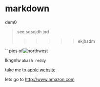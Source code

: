 # markdown
dem0
> see
> sqsojdh
> jnd
>>>>>> ekjhsdm

``
pics of![northwest](screenshot.jpg)

lkhgnlw
``
akash reddy
``

take me to [apple website](https://www.apple.com)

lets go to <http://www.amazon.com>
